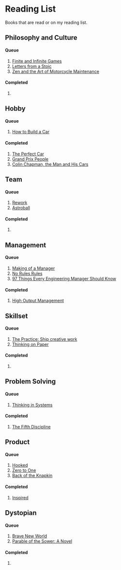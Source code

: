 # Reading List

Books that are read or on my reading list.

Philosophy and Culture
----------------------

#### Queue

1. [Finite and Infinite Games](https://www.amazon.com/Finite-Infinite-Games-Possibility-published/dp/B00E6TF1GY)
1. [Letters from a Stoic](https://www.amazon.com/Letters-Stoic-Penguin-Classics-Hardcover/dp/0141395850)
1. [Zen and the Art of Motorcycle Maintenance](https://www.amazon.com/Zen-Art-Motorcycle-Maintenance-Inquiry/dp/0688002307)

#### Completed

1. 

Hobby
-----

#### Queue

1. [How to Build a Car](https://www.amazon.com/How-Build-Car-Autobiography-Greatest/dp/000835247X)

#### Completed

1. [The Perfect Car](https://www.amazon.com/Perfect-Car-Biography-Motorsport%C2%92s-Creative/dp/1910505277)
1. [Grand Prix People](https://www.amazon.com/Grand-Prix-People-Revelations-Formula/dp/0947981535)
1. [Colin Chapman, the Man and His Cars](https://www.amazon.com/Colin-Chapman-Man-His-Cars/dp/1859608442)

Team
----

#### Queue

1. [Rework](https://www.amazon.com/Rework-Jason-Fried/dp/0307463745)
1. [Astroball](https://www.amazon.com/Astroball-New-Way-Win-All/dp/0525576649)

#### Completed

1. 

Management
----------

#### Queue

1. [Making of a Manager](https://www.amazon.com/Making-Manager-What-Everyone-Looks/dp/0735219567)
1. [No Rules Rules](https://www.norulesrules.com/)
1. [97 Things Every Engineering Manager Should Know](https://www.amazon.com/Things-Every-Engineering-Manager-Should/dp/1492050903)

#### Completed

1. [High Output Management](https://www.amazon.com/Output-Management-Andrew-Grove-1983-09-27/dp/B01NGZWYGV)

Skillset
--------

#### Queue

1. [The Practice: Ship creative work](https://geni.us/kD6UWdp)
1. [Thinking on Paper](https://www.amazon.com/Thinking-Paper-V-Howard/dp/0688048730)

#### Completed

1. 

Problem Solving
---------------

#### Queue

1. [Thinking in Systems](https://www.amazon.com/Thinking-Systems-Donella-H-Meadows/dp/1603580557)

#### Completed

1. [The Fifth Discipline](https://www.amazon.com/Fifth-Discipline-Practice-Learning-Organization/dp/0385517254)

Product
--------

#### Queue

1. [Hooked](https://www.amazon.com/Hooked-How-Build-Habit-Forming-Products/dp/1591847788)
1. [Zero to One](https://www.amazon.com/Zero-One-Notes-Startups-Future/dp/0804139296)
1. [Back of the Knapkin](https://www.amazon.com/Back-Napkin-Expanded-Problems-Pictures/dp/1591843065)

#### Completed

1. [Inspired](https://www.amazon.com/INSPIRED-Create-Tech-Products-Customers/dp/1119387507)


Dystopian
--------

#### Queue

1. [Brave New World](https://www.amazon.com/Brave-New-World-Aldous-Huxley/dp/0062696122)
1. [Parable of the Sower: A Novel](https://www.amazon.com/gp/product/1609807197)

#### Completed

1. 

